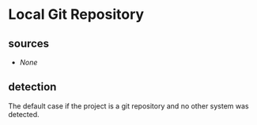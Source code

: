 # Local Git Repository

## sources

- *None*

## detection

The default case if the project is a git repository and no other system was detected.
